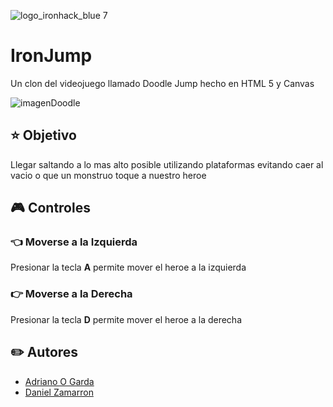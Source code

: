 ![logo_ironhack_blue 7](https://user-images.githubusercontent.com/23629340/40541063-a07a0a8a-601a-11e8-91b5-2f13e4e6b441.png)

# IronJump
Un clon del videojuego llamado Doodle Jump hecho en HTML 5 y Canvas

![imagenDoodle](https://www4.minijuegosgratis.com/v3/games/thumbnails/201848_1.jpg)


## :star: Objetivo 
Llegar saltando a lo mas alto posible utilizando plataformas evitando caer al vacio o que un monstruo toque a nuestro heroe

## :video_game: Controles
### :point_left: Moverse a la Izquierda 
Presionar la tecla **A** permite mover el heroe a la izquierda

### :point_right: Moverse a la Derecha
Presionar la tecla **D** permite mover el heroe a la derecha

## :pencil2: Autores
- [Adriano O Garda](https://github.com/AdrianoOGarda)
- [Daniel Zamarron](https://github.com/danZamarron)
